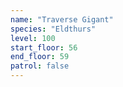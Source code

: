 ```yaml
---
name: "Traverse Gigant"
species: "Eldthurs"
level: 100
start_floor: 56
end_floor: 59
patrol: false
---
```

